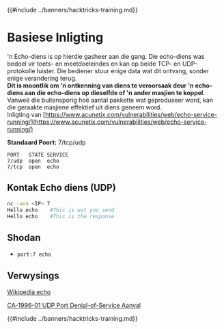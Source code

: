 {{#include ../banners/hacktricks-training.md}}

# Basiese Inligting

'n Echo-diens is op hierdie gasheer aan die gang. Die echo-diens was bedoel vir toets- en meetdoeleindes en kan op beide TCP- en UDP-protokolle luister. Die bediener stuur enige data wat dit ontvang, sonder enige verandering terug.\
**Dit is moontlik om 'n ontkenning van diens te veroorsaak deur 'n echo-diens aan die echo-diens op dieselfde of 'n ander masjien te koppel**. Vanweë die buitensporig hoë aantal pakkette wat geproduseer word, kan die geraakte masjiene effektief uit diens geneem word.\
Inligting van [https://www.acunetix.com/vulnerabilities/web/echo-service-running/](https://www.acunetix.com/vulnerabilities/web/echo-service-running/)

**Standaard Poort:** 7/tcp/udp
```
PORT   STATE SERVICE
7/udp  open  echo
7/tcp  open  echo
```
## Kontak Echo diens (UDP)
```bash
nc -uvn <IP> 7
Hello echo    #This is wat you send
Hello echo    #This is the response
```
## Shodan

- `port:7 echo`

## Verwysings

[Wikipedia echo](http://en.wikipedia.org/wiki/ECHO_protocol)

[CA-1996-01 UDP Port Denial-of-Service Aanval](http://www.cert.org/advisories/CA-1996-01.html)

{{#include ../banners/hacktricks-training.md}}
